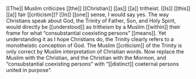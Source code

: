 [[The]] Muslim criticizes [[the]] [[Christian]] [[as]] [[a]] tritheist. [[Is]] [[this]] [[a]] fair [[criticism]]? [[In]] [[one]] sense, I would say yes. The way Christians speak about God, the Trinity of Father, Son, and Holy Spirit, would directly be [[understood]] as tritheism by a Muslim [[within]] their frame for what “consubstantial coexisting persons” [[means]]. Yet understanding it as I hope Christians do, the Trinity clearly refers to a monotheistic conception of God. The Muslim [[criticism]] of the Trinity is only correct by Muslim interpretation of Christian words. Now replace the Muslim with the Christian, and the Christian with the Mormon, and “consubstantial coexisting persons” with “[[distinct]] coeternal persons united in purpose”.